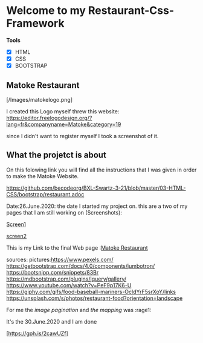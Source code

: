 # **Welcome to my Restaurant-Css-Framework**

**Tools**

- [x] HTML
- [x] CSS
- [x] BOOTSTRAP

## Matoke Restaurant

[/Images/matokelogo.png]

I created this Logo myself threw this website: 
https://editor.freelogodesign.org/?lang=fr&companyname=Matoke&category=19

since I didn't want to register myself I took a screenshot of it.

## What the projetct is about

On this folowing link you will find all the instructions that I was given in order to make the Matoke Website.

https://github.com/becodeorg/BXL-Swartz-3-21/blob/master/03-HTML-CSS/bootstrap/restaurant.adoc

Date:26.June.2020: 
the date I started my project on.
this are a two of my pages that I am still working on (Screenshots):

[Screen1](/Images/screen1.png)

[screen2](/Images/screen1.png)



This is my Link to the final Web page :[Matoke Restaurant](https://eugeniejessica.github.io/restaurant-css-framework/)



sources:
pictures:https://www.pexels.com/
https://getbootstrap.com/docs/4.0/components/jumbotron/
https://bootsnipp.com/snippets/83Br
https://mdbootstrap.com/plugins/jquery/gallery/
https://www.youtube.com/watch?v=PeF9p17K6-U
https://giphy.com/gifs/food-baseball-mariners-OcldYrF5srXoY/links
https://unsplash.com/s/photos/restaurant-food?orientation=landscape

For me the *image pagination* and *the mapping* was :rage1:


It's the 30.June.2020 and I am done

[https://gph.is/2cawUZf]